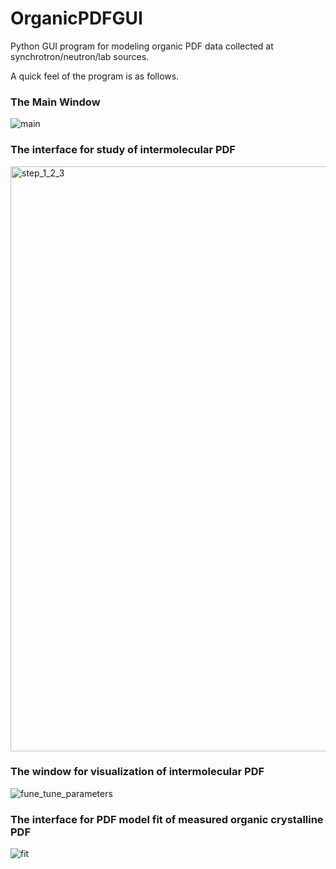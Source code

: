 # OrganicPDFGUI
Python GUI program for modeling organic PDF data collected at synchrotron/neutron/lab sources.

A quick feel of the program is as follows.

### The Main Window

![main](https://user-images.githubusercontent.com/8492535/34025426-7c3f4b96-e115-11e7-92db-0b2c5ea07f8b.png)

### The interface for study of intermolecular PDF

<img width="936" alt="step_1_2_3" src="https://user-images.githubusercontent.com/8492535/35011998-c76dca4e-facd-11e7-871f-11090b34981a.png">

### The window for visualization of intermolecular PDF 

![fune_tune_parameters](https://user-images.githubusercontent.com/8492535/35009781-496a3652-fac6-11e7-92f6-8c951043d72c.png)

### The interface for PDF model fit of measured organic crystalline PDF

![fit](https://user-images.githubusercontent.com/8492535/35011997-c761cfb4-facd-11e7-83f2-48c9c6bcd7b3.png)









